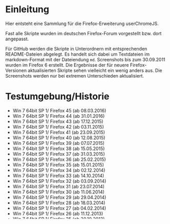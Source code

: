 # Einleitung
Hier entsteht eine Sammlung für die Firefox-Erweiterung userChromeJS.

Fast alle Skripte wurden im deutschen Firefox-Forum vorgestellt bzw. dort angepasst.

Für GitHub werden die Skripte in Unterordnern mit entsprechenden README-Dateien abgelegt. Es handelt sich dabei um 
Textdateien im markdown-Format mit der Dateiendung `md`. Screenshots bis zum 30.09.2011 wurden im Firefox 6 erstellt. 
Die Ergebnisse der für neuere Firefox-Versionen aktualisierten Skripte sehen vielleicht ein wenig anders aus. Die Screenshots 
werden nur bei extremen Unterschieden aktualisiert. 

# Testumgebung/Historie
- Win 7 64bit SP 1/ Firefox 45 (ab 08.03.2016)
- Win 7 64bit SP 1/ Firefox 44 (ab 31.01.2016)
- Win 7 64bit SP 1/ Firefox 43 (ab 17.12.2015)
- Win 7 64bit SP 1/ Firefox 42 (ab 03.11.2015)
- Win 7 64bit SP 1/ Firefox 41 (ab 23.09.2015)
- Win 7 64bit SP 1/ Firefox 40 (ab 12.08.2015)
- Win 7 64bit SP 1/ Firefox 39 (ab 07.07.2015)
- Win 7 64bit SP 1/ Firefox 38 (ab 15.05.2015)
- Win 7 64bit SP 1/ Firefox 37 (ab 31.03.2015)
- Win 7 64bit SP 1/ Firefox 36 (ab 25.02.2015)
- Win 7 64bit SP 1/ Firefox 35 (ab 15.01.2015)
- Win 7 64bit SP 1/ Firefox 34 (ab 02.12.2014)
- Win 7 64bit SP 1/ Firefox 33 (ab 14.10.2014)
- Win 7 64bit SP 1/ Firefox 32 (ab 03.09.2014)
- Win 7 64bit SP 1/ Firefox 31 (ab 23.07.2014)
- Win 7 64bit SP 1/ Firefox 30 (ab 11.06.2014)
- Win 7 64bit SP 1/ Firefox 29 (ab 29.04.2014)
- Win 7 64bit SP 1/ Firefox 28 (ab 18.03.2014)
- Win 7 64bit SP 1/ Firefox 27 (ab 04.02.2014)
- Win 7 64bit SP 1/ Firefox 26 (ab 11.12.2013)
- Win 7 64bit SP 1/ Firefox 25 (ab 30.10.2013)
- Win 7 64bit SP 1/ Firefox 24 (ab 18.09.2013)
- Win 7 64bit SP 1/ Firefox 23 (ab 07.08.2013)
- Win 7 64bit SP 1/ Firefox 22 (ab 29.06.2013)
- Win XP SP 3/ Firefox 21 (ab 14.05.2013)
- Win XP SP 3/ Firefox 20 (ab 03.04.2013)
- Win XP SP 3/ Firefox 19 (ab 20.02.2013)
- Win XP SP 3/ Firefox 18 (ab 08.01.2013)
- Win XP SP 3/ Firefox 17 (ab 20.11.2012)
- Win XP SP 3/ Firefox 16 (ab 10.10.2012)
- Win XP SP 3/ Firefox 15 (ab 29.08.2012)
- Win XP SP 3/ Firefox 14 (ab 18.07.2012)
- Win XP SP 3/ Firefox 13 (ab 06.06.2012)
- Win XP SP 3/ Firefox 12 (ab 24.04.2012)
- Win XP SP 3/ Firefox 11 (ab 14.03.2012)
- Win XP SP 3/ Firefox 10 (ab 31.01.2012)
- Win XP SP 3/ Firefox 9 (ab 27.12.2011)
- Win XP SP 3/ Firefox 8 (ab 10.11.2011)
- Win XP SP 3/ Firefox 7 (ab 01.10.2011)
- Win XP SP 3/ Firefox 6 (bis 30.09.2011)

Sollte ein Skript nicht funktionieren, bitte im Quelltext nachschauen, was in der jeweiligen Firefoxversion angepasst 
werden muss bzw. in der Historie des Skriptes stöbern.

# Installation
Zur Aktivierung der Skripte im Firefox muss 

- die **Erweiterung userChromeJS** installiert und lauffähig sein
- eine **Datei namens userChrome.js** für den Import der Skripte sorgen (weiter unten dazu mehr)
- das jeweilige Skript in den Chrome-Ordner des Profils kopiert werden. Die Skripte sollten am besten in der Ansicht des Skriptes über den **Raw-Button oberhalb des Quelltextes** runtergeladen werden.

Das Einbinden der `uc.js`- und `uc.xul`-Dateien geschieht mit der beigelegten userChrome.js. Diese Datei (bitte nicht mit 
der Erweiterung verwechseln) muss ebenfalls in den Chrome-Ordner des Profils eingefügt werden. Die Zeile

    userChrome.import("*", "UChrm");

darin sorgt für den Import aller userChrome-Skripte.

# Downloads
- die benötigte **Erweiterung** userChromeJS: http://userchromejs.mozdev.org/
- eine beispielhafte **Datei** userChrome.js: https://github.com/ardiman/userChrome.js/blob/master/userChrome.js

# Hinweise
## Skriptcache
Seit Firefox 8.0 gibt es eine Art Skriptcache. Dies führt dazu, dass Änderungen von Skripten (Konfiguration/Texte usw.) nach 
einem "normalen" Neustart nicht aktiv werden. Es gibt Skripte, die dieses Problem durch Löschen des Skriptcaches lösen können:

- https://github.com/ardiman/userChrome.js/tree/master/addrestartbutton
- https://github.com/ardiman/userChrome.js/tree/master/restartfirefox
- https://github.com/ardiman/userChrome.js/tree/master/restartfirefoxbutton

Andere Methoden werden auf der [Seite Skriptcache im Wiki](https://github.com/ardiman/userChrome.js/wiki/Skriptcache) erläutert.

## Umlaute
Ab userChromeJS 1.5 werden Umlaute in den uc.js-Dateien anders behandelt. Am Anfang des Aufbaus dieser Sammlung war userChromeJS 1.4 aktuell 
, deshalb kann es Probleme mit der Darstellung von Sonderzeichen geben (s. [Thread im deutschen Firefoxforum](http://www.camp-firefox.de/forum/viewtopic.php?p=832387#p832387)).

Mögliche Lösungen:

- das Skript wird in z.B. Notepad++ als "UTF8 ohne BOM" gespeichert
- die Umlaute werden mit dem Notepad++-Plugin "HTML Tag" konvertiert

# Quellen
- http://www.camp-firefox.de/forum/viewtopic.php?f=16&t=100898
- https://github.com/ardiman/userChrome.js
